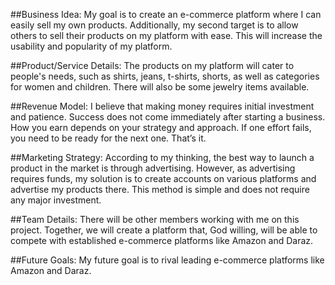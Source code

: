 ##Business Idea:
My goal is to create an e-commerce platform where I can easily sell my own products. Additionally, my second target is to allow others to sell their products on my platform with ease. This will increase the usability and popularity of my platform.

##Product/Service Details:
The products on my platform will cater to people's needs, such as shirts, jeans, t-shirts, shorts, as well as categories for women and children. There will also be some jewelry items available.

##Revenue Model:
I believe that making money requires initial investment and patience. Success does not come immediately after starting a business. How you earn depends on your strategy and approach. If one effort fails, you need to be ready for the next one. That’s it.

##Marketing Strategy:
According to my thinking, the best way to launch a product in the market is through advertising. However, as advertising requires funds, my solution is to create accounts on various platforms and advertise my products there. This method is simple and does not require any major investment.

##Team Details:
There will be other members working with me on this project. Together, we will create a platform that, God willing, will be able to compete with established e-commerce platforms like Amazon and Daraz.

##Future Goals:
My future goal is to rival leading e-commerce platforms like Amazon and Daraz.